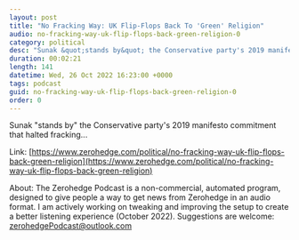 ```yaml
---
layout: post
title: "No Fracking Way: UK Flip-Flops Back To 'Green' Religion"
audio: no-fracking-way-uk-flip-flops-back-green-religion-0
category: political
desc: "Sunak &quot;stands by&quot; the Conservative party's 2019 manifesto commitment that halted fracking..."
duration: 00:02:21
length: 141
datetime: Wed, 26 Oct 2022 16:23:00 +0000
tags: podcast
guid: no-fracking-way-uk-flip-flops-back-green-religion-0
order: 0
---
```

Sunak &quot;stands by&quot; the Conservative party's 2019 manifesto commitment that halted fracking...

Link: [https://www.zerohedge.com/political/no-fracking-way-uk-flip-flops-back-green-religion](https://www.zerohedge.com/political/no-fracking-way-uk-flip-flops-back-green-religion)

About: The Zerohedge Podcast is a non-commercial, automated program, designed to give people a way to get news from Zerohedge in an audio format.  I am actively working on tweaking and improving the setup to create a better listening experience (October 2022).  Suggestions are welcome: [zerohedgePodcast@outlook.com](mailto:zerohedgePodcast@outlook.com)